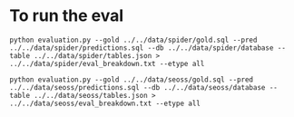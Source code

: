 # To run the eval

`python evaluation.py --gold ../../data/spider/gold.sql --pred ../../data/spider/predictions.sql --db ../../data/spider/database --table ../../data/spider/tables.json > ../../data/spider/eval_breakdown.txt --etype all`

`python evaluation.py --gold ../../data/seoss/gold.sql --pred ../../data/seoss/predictions.sql --db ../../data/seoss/database --table ../../data/seoss/tables.json > ../../data/seoss/eval_breakdown.txt --etype all`